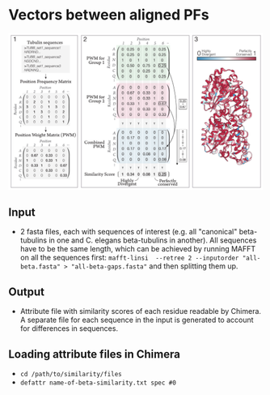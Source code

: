 # Vectors between aligned PFs

![PWM Schematic](./PWM_schematic.jpg "PWM schematic")

## Input

- 2 fasta files, each with sequences of interest (e.g. all "canonical" beta-tubulins in one and C. elegans beta-tubulins in another). All sequences have to be the same length, which can be achieved by running MAFFT on all the sequences first:
`mafft-linsi  --retree 2 --inputorder "all-beta.fasta" > "all-beta-gaps.fasta"`
and then splitting them up.

## Output
- Attribute file with similarity scores of each residue readable by Chimera. A separate file for each sequence in the input is generated to account for differences in sequences.

## Loading attribute files in Chimera
- `cd /path/to/similarity/files`
- `defattr name-of-beta-similarity.txt spec #0`

